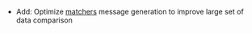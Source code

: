 * Add: Optimize [matchers](matchers/introduction) message generation to improve large set of data comparison